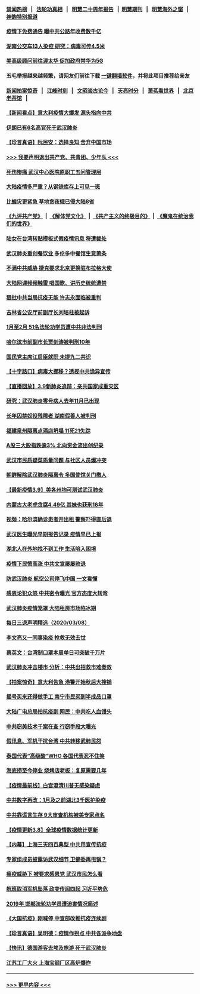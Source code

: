 #### [禁闻热榜](热点新闻.md?=0)  &nbsp;&nbsp;|&nbsp;&nbsp; [法轮功真相](https://github.com/gfw-breaker/truth/blob/master/README.md?=0) &nbsp;&nbsp;|&nbsp;&nbsp; [明慧二十周年报告](https://github.com/gfw-breaker/mh-reports/blob/master/README.md?=0) &nbsp;&nbsp;|&nbsp;&nbsp;[明慧期刊](https://github.com/gfw-breaker/mh-qikan) &nbsp;&nbsp;|&nbsp;&nbsp; [明慧海外之窗](https://github.com/gfw-breaker/mh-news/blob/master/README.md?=0) &nbsp;&nbsp;|&nbsp;&nbsp; [神韵特别报道](https://github.com/gfw-breaker/mh-news/blob/master/shenyun.md?=0)
#### [疫情下免费通告 曝中共公路年收费数千亿](../pages/nsc413/n11927379.md?t=03100531) 
#### [湖南公交车13人染疫 研究：病毒可传4.5米](../pages/nsc413/n11927906.md?t=03100531) 
#### [美高级顾问前往渥太华 促加政府禁华为5G](../pages/nsc413/n11927625.md?t=03100531) 
#### 五毛举报越来越频繁，请网友们前往下载 [一键翻墙软件](https://github.com/gfw-breaker/ssr-accounts)，并将此项目推荐给亲友
#### [新闻拍案惊奇](https://github.com/gfw-breaker/banned-news/blob/master/pages/link4.md) &nbsp;&nbsp;|&nbsp;&nbsp; [江峰时刻](https://github.com/gfw-breaker/banned-news/blob/master/pages/link4.md) &nbsp;&nbsp;|&nbsp;&nbsp; [文昭谈古论今](https://github.com/gfw-breaker/banned-news/blob/master/pages/link4.md) &nbsp;&nbsp;|&nbsp;&nbsp; [天亮时分](https://github.com/gfw-breaker/banned-news/blob/master/pages/link4.md) &nbsp;&nbsp;|&nbsp;&nbsp; [萧茗看世界](https://github.com/gfw-breaker/banned-news/blob/master/pages/link4.md) &nbsp;&nbsp;|&nbsp;&nbsp; [北京老茶馆](https://github.com/gfw-breaker/banned-news/blob/master/pages/link4.md) &nbsp;&nbsp;|&nbsp;&nbsp; 
#### [【新闻看点】意大利疫情大爆发 源头指向中共](../pages/nsc413/n11927780.md?t=03100531) 
#### [伊朗已有6名高官死于武汉肺炎](../pages/nsc413/n11927777.md?t=03100531) 
#### [【珍言真语】阮民安：选择良知 舍弃中国市场](../pages/nsc413/n11927705.md?t=03100531) 
#### [>>> 我要声明退出共产党、共青团、少年队 <<<](https://github.com/begood0513/goodnews/blob/master/quit/letter.md) 
#### [死伤惨痛 武汉中心医院原职工五问管理层](../pages/nsc413/n11927668.md?t=03100531) 
#### [大陆疫情多严重？从钢铁库存上可见一斑](../pages/nsc413/n11927606.md?t=03100531) 
#### [比蝗灾更紧急 草地贪夜蛾已侵大陆8省](../pages/nsc413/n11927555.md?t=03100531) 
#### [《九评共产党》](https://github.com/begood0513/9ping.md/blob/master/README.md) &nbsp;|&nbsp; [《解体党文化》](../../../../jtdwh.md/blob/master/README.md)  &nbsp;|&nbsp; [《共产主义的终极目的》](../../../../gczydzjmd.md/blob/master/README.md) &nbsp;|&nbsp; [《魔鬼在统治我们的世界》](../../../../mgztzwmdsj.md/blob/master/README.md) 
#### [陆女在台湾转贴模板式假疫情讯息 将遭裁处](../pages/nsc413/n11926677.md?t=03100531) 
#### [武汉肺炎重创餐饮业 多伦多中餐馆生意萧条](../pages/nsc413/n11925722.md?t=03100531) 
#### [不满中共威胁 捷克要求北京更换驻布拉格大使](../pages/nsc413/n11927466.md?t=03100531) 
#### [大陆网课频频触雷 唱国歌、讲历史统统遭禁](../pages/nsc413/n11927469.md?t=03100531) 
#### [狠批中共当局抗疫无能 许志永面临被重判](../pages/nsc413/n11927407.md?t=03100531) 
#### [吉林省公安厅前副厅长刘培柱被起诉](../pages/nsc413/n11927059.md?t=03100531) 
#### [1月至2月 51名法轮功学员遭中共非法判刑](../pages/nsc413/n11926962.md?t=03100531) 
#### [哈尔滨市前副市长贾剑涛被判刑10年](../pages/nsc413/n11927102.md?t=03100531) 
#### [国民党主席江启臣就职 未提九二共识](../pages/nsc413/n11926443.md?t=03100531) 
#### [【十字路口】病毒大挪移？透视中共诡异宣传](../pages/nsc413/n11925870.md?t=03100531) 
#### [【直播回放】3.9新肺炎追踪：亲共国家成重灾区](../pages/nsc413/n11927002.md?t=03100531) 
#### [研究：武汉肺炎零号病人去年11月已出现](../pages/nsc413/n11927104.md?t=03100531) 
#### [长年囚禁奴役残障者 湖南假善人被判刑](../pages/nsc413/n11927017.md?t=03100531) 
#### [福建泉州隔离点酒店坍塌 11死21失踪](../pages/nsc413/n11926814.md?t=03100531) 
#### [A股三大股指跌逾3% 北向资金流出创纪录](../pages/nsc413/n11926698.md?t=03100531) 
#### [武汉市民质疑菜质量问题 与社区人员爆冲突](../pages/nsc413/n11926975.md?t=03100531) 
#### [朝鲜解除武汉肺炎隔离令 多国使馆关门撤人](../pages/nsc413/n11926849.md?t=03100531) 
#### [【最新疫情3.9】美各州均可测试武汉肺炎](../pages/nsc413/n11925735.md?t=03100531) 
#### [内蒙古大老虎贪腐4.49亿 其妹也获刑16年](../pages/nsc413/n11926789.md?t=03100531) 
#### [视频：哈尔滨确诊患者开出租 警察吓得直后退](../pages/nsc413/n11926591.md?t=03100531) 
#### [武汉医生曝光早期报告记录 疫情早已上报](../pages/nsc413/n11925562.md?t=03100531) 
#### [湖北人在外地找不到工作 生活陷入困境](../pages/nsc413/n11926154.md?t=03100531) 
#### [疫情下民愤高涨 中共文宣屡屡败退](../pages/nsc413/n11924861.md?t=03100531) 
#### [防武汉肺炎 航空公司停飞中国 一文看懂](../pages/nsc413/n11866800.md?t=03100531) 
#### [感恩论犯众怒 中共密令曝光 官方态度大转弯](../pages/nsc413/n11925865.md?t=03100531) 
#### [武汉肺炎疫情笼罩 大陆租房市场陷冰期](../pages/nsc413/n11926283.md?t=03100531) 
#### [每日三退声明精选（2020/03/08）](../pages/nsc413/n11926519.md?t=03100531) 
#### [李文亮又一同事染疫 抢救无效去世](../pages/nsc413/n11925933.md?t=03100531) 
#### [蔡英文：台湾制口罩本周单日可突破千万片](../pages/nsc413/n11926389.md?t=03100531) 
#### [武汉肺炎冲击楼市 分析：中共出招救市难奏效](../pages/nsc413/n11925678.md?t=03100531) 
#### [【拍案惊奇】意大利告急 港警开始秋后大搜捕](../pages/nsc413/n11926063.md?t=03100531) 
#### [摇号买来还得做手工 南宁市民买到半成品口罩](../pages/nsc413/n11926269.md?t=03100531) 
#### [大陆广电总局拍抗疫剧 网民：中共吃人血馒头](../pages/nsc413/n11925131.md?t=03100531) 
#### [中共窃美技术千案在查 行窃手段大曝光](../pages/nsc413/n11874117.md?t=03100531) 
#### [假讯息、军机干扰台湾 中共转移武肺民怨](../pages/nsc413/n11923726.md?t=03100531) 
#### [泰国代表“高级酸”WHO 各国代表忍不住笑](../pages/nsc413/n11924689.md?t=03100531) 
#### [海底捞至今停业 烧烤店老板：复原需要几年](../pages/nsc413/n11925550.md?t=03100531) 
#### [【疫情最前线】白宫澄清川普无感染疑虑](../pages/nsc413/n11925567.md?t=03100531) 
#### [中共数字再改：1月及之前湖北3千医护染疫](../pages/nsc413/n11925415.md?t=03100531) 
#### [中共靠谎言生存 9大审查机构被美专家点名](../pages/nsc413/n11925444.md?t=03100531) 
#### [【疫情更新3.8】全球疫情数据统计更新](../pages/nsc413/n11923562.md?t=03100531) 
#### [【内幕】上海三天四百典型 中共用宣传抗疫](../pages/nsc413/n11921802.md?t=03100531) 
#### [专家组成员披露访武汉细节 卫健委再甩锅？](../pages/nsc413/n11925454.md?t=03100531) 
#### [瘟疫威胁下 被要求感恩党 武汉市民怎么看](../pages/nsc413/n11925201.md?t=03100531) 
#### [航班取消军机坠落 政变传闻四起 习近平势危](../pages/nsc413/n11925467.md?t=03100531) 
#### [2019年 邯郸法轮功学员遭迫害情况简述](../pages/nsc413/n11924666.md?t=03100531) 
#### [《大国抗疫》刚喊停 中宣部改推抗疫连续剧](../pages/nsc413/n11925007.md?t=03100531) 
#### [【珍言真语】吴明德：疫情作拐点 中共各派争地盘](../pages/nsc413/n11925299.md?t=03100531) 
#### [【快讯】德国游客去埃及旅游 死于武汉肺炎](../pages/nsc413/n11925207.md?t=03100531) 
#### [江苏工厂大火 上海宝钢厂区高炉爆炸](../pages/nsc413/n11925205.md?t=03100531) 

----
#### [ >>> 更早内容 <<< ](../indexes/nsc413-earlier.md)
